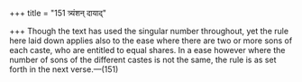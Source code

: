 +++
title = "151 त्र्यंशन् दायाद्"

+++
Though the text has used the singular number throughout, yet the rule
here laid down applies also to the ease where there are two or more sons
of each caste, who are entitled to equal shares. In a ease however where
the number of sons of the different castes is not the same, the rule is
as set forth in the next verse.—(151)


